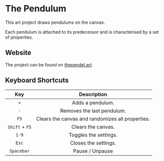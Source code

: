 # The Pendulum

This art project draws pendulums on the canvas.

Each pendulum is attached to its predecessor and is characterised by a set of properties.

## Website
The project can be found on [thependel.art](https://thependel.art/).

## Keyboard Shortcuts
|Key|Description|
|:---:|:---:|
| `+` | Adds a pendulum. |
| `-` | Removes the last pendulum. |
| `F5` | Clears the canvas and randomizes all properties. |
| `Shift` + `F5` | Clears the canvas. |
| `1-9` | Toggles the settings. |
| `Esc` | Closes the settings. |
| `Spacebar` | Pause / Unpause |
